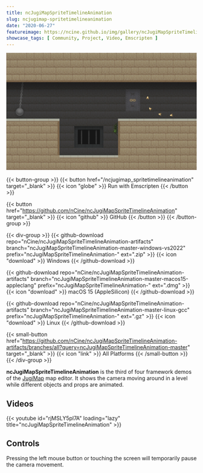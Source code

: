 ```yaml
---
title: ncJugiMapSpriteTimelineAnimation
slug: ncjugimap-spritetimelineanimation
date: "2020-06-27"
featureimage: https://ncine.github.io/img/gallery/ncJugiMapSpriteTimelineAnimation.png
showcase_tags: [ Community, Project, Video, Emscripten ]
---
```


![ncJugiMapSpriteTimelineAnimation](/img/gallery/ncJugiMapSpriteTimelineAnimation.png)

{{< button-group >}}
{{< button href="/ncjugimap_spritetimelineanimation" target="_blank" >}}
{{< icon "globe" >}} Run with Emscripten
{{< /button >}}

{{< button href="https://github.com/nCine/ncJugiMapSpriteTimelineAnimation" target="_blank" >}}
{{< icon "github" >}} GitHub
{{< /button >}}
{{< /button-group >}}

{{< div-group >}}
{{< github-download repo="nCine/ncJugiMapSpriteTimelineAnimation-artifacts" branch="ncJugiMapSpriteTimelineAnimation-master-windows-vs2022" prefix="ncJugiMapSpriteTimelineAnimation-" ext=".zip" >}}
{{< icon "download" >}} Windows
{{< /github-download >}}

{{< github-download repo="nCine/ncJugiMapSpriteTimelineAnimation-artifacts" branch="ncJugiMapSpriteTimelineAnimation-master-macos15-appleclang" prefix="ncJugiMapSpriteTimelineAnimation-" ext=".dmg" >}}
{{< icon "download" >}} macOS 15 (AppleSilicon)
{{< /github-download >}}

{{< github-download repo="nCine/ncJugiMapSpriteTimelineAnimation-artifacts" branch="ncJugiMapSpriteTimelineAnimation-master-linux-gcc" prefix="ncJugiMapSpriteTimelineAnimation-" ext=".gz" >}}
{{< icon "download" >}} Linux
{{< /github-download >}}

{{< small-button href="https://github.com/nCine/ncJugiMapSpriteTimelineAnimation-artifacts/branches/all?query=ncJugiMapSpriteTimelineAnimation-master" target="_blank" >}}
{{< icon "link" >}} All Platforms
{{< /small-button >}}
{{< /div-group >}}

**ncJugiMapSpriteTimelineAnimation** is the third of four framework demos of the [JugiMap](http://jugimap.com/) map editor.
It shows the camera moving around in a level while different objects and props are animated.

## Videos

{{< youtube id="rjMSLY5pl7A" loading="lazy" title="ncJugiMapSpriteTimelineAnimation" >}}

## Controls

Pressing the left mouse button or touching the screen will temporarily pause the camera movement.
